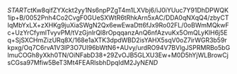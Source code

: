 $START$ctKw8qifZYXckt2yy1Ns6npPZgT4m1LXVbj6/iJ0iYUuc7Y91DhDPWQK1ip+B/0052Pnh4Co2CvgF0GUeSXWtR6tRhkArn5xAC/DDA0qNXqQ4/zbyCTIqMbYxLX+zXHKg9juXiaSWgN2Qx6ewEwaDtt6fJx9Ro02FL/0oBWmMQkwFc+UzYrCfymlTvyvPM/tVzGjnlrQl8rOpqqanzAnQ6nfAzvuKx5OmQLyKlH6j5Eq+SjSXCHmZizURq8X/168e1aXTK3dpdWBD2isYAHX5sqV0oZ7irWGR3b59rkpxg/Oq7C6rvA1V3IP3O7UI96bWtN6+AUvy/urdRO94V7BVlgJSPRMRBo5bGlmuCOGh8yXkh0TN/OiNFabD38+29ZvOJB5GLXU3Ew+M0D5hYjWLBrowCjsCGsa97Mfiw5BeT3Mt4FEARlsbhDpqIdM2JyN$END$